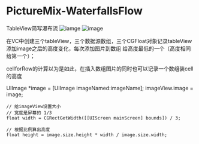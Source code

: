 # PictureMix-WaterfallsFlow
TableView简写瀑布流
![iamge](http://images2017.cnblogs.com/blog/922169/201707/922169-20170726155637437-2138696224.png)
![image](http://images2017.cnblogs.com/blog/922169/201707/922169-20170726155643250-685618472.png)

在VC中创建三个tableView，三个数据源数组，三个CGFloat对象记录tableView添加image之后的高度变化，每次添加图片到数组 给高度最低的一个（高度相同给第一个）；

cellforRow的计算以为是如此，在插入数组图片的同时也可以记录一个数组装cell的高度

UIImage *image = [UIImage imageNamed:imageName];
    imageView.image = image;
    
    // 给imageView设置大小
    // 宽度是屏幕的 1/3
    float width = CGRectGetWidth([[UIScreen mainScreen] bounds]) / 3;

    // 根据比例算出高度
    float height = image.size.height * width / image.size.width;
    
    
    
    

